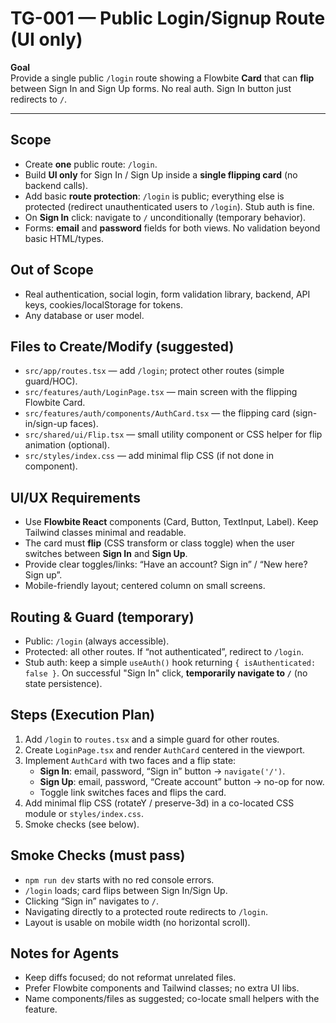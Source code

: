 # TG-001 — Public Login/Signup Route (UI only)

**Goal**  
Provide a single public `/login` route showing a Flowbite **Card** that can **flip** between Sign In and Sign Up forms. No real auth. Sign In button just redirects to `/`.

---

## Scope
- Create **one** public route: `/login`.
- Build **UI only** for Sign In / Sign Up inside a **single flipping card** (no backend calls).
- Add basic **route protection**: `/login` is public; everything else is protected (redirect unauthenticated users to `/login`). Stub auth is fine.
- On **Sign In** click: navigate to `/` unconditionally (temporary behavior).
- Forms: **email** and **password** fields for both views. No validation beyond basic HTML/types.

## Out of Scope
- Real authentication, social login, form validation library, backend, API keys, cookies/localStorage for tokens.
- Any database or user model.

## Files to Create/Modify (suggested)
- `src/app/routes.tsx` — add `/login`; protect other routes (simple guard/HOC).
- `src/features/auth/LoginPage.tsx` — main screen with the flipping Flowbite Card.
- `src/features/auth/components/AuthCard.tsx` — the flipping card (sign-in/sign-up faces).
- `src/shared/ui/Flip.tsx` — small utility component or CSS helper for flip animation (optional).
- `src/styles/index.css` — add minimal flip CSS (if not done in component).

## UI/UX Requirements
- Use **Flowbite React** components (Card, Button, TextInput, Label). Keep Tailwind classes minimal and readable.
- The card must **flip** (CSS transform or class toggle) when the user switches between **Sign In** and **Sign Up**.
- Provide clear toggles/links: “Have an account? Sign in” / “New here? Sign up”.
- Mobile-friendly layout; centered column on small screens.

## Routing & Guard (temporary)
- Public: `/login` (always accessible).
- Protected: all other routes. If “not authenticated”, redirect to `/login`.
- Stub auth: keep a simple `useAuth()` hook returning `{ isAuthenticated: false }`. On successful "Sign In" click, **temporarily navigate to `/`** (no state persistence).

## Steps (Execution Plan)
1. Add `/login` to `routes.tsx` and a simple guard for other routes.
2. Create `LoginPage.tsx` and render `AuthCard` centered in the viewport.
3. Implement `AuthCard` with two faces and a flip state:
   - **Sign In**: email, password, “Sign in” button → `navigate('/')`.
   - **Sign Up**: email, password, “Create account” button → no-op for now.
   - Toggle link switches faces and flips the card.
4. Add minimal flip CSS (rotateY / preserve-3d) in a co-located CSS module or `styles/index.css`.
5. Smoke checks (see below).

## Smoke Checks (must pass)
- `npm run dev` starts with no red console errors.
- `/login` loads; card flips between Sign In/Sign Up.
- Clicking “Sign in” navigates to `/`.
- Navigating directly to a protected route redirects to `/login`.
- Layout is usable on mobile width (no horizontal scroll).

## Notes for Agents
- Keep diffs focused; do not reformat unrelated files.
- Prefer Flowbite components and Tailwind classes; no extra UI libs.
- Name components/files as suggested; co-locate small helpers with the feature.
